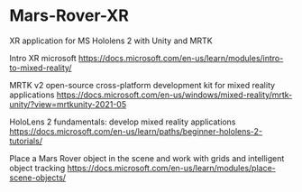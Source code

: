 # Mars-Rover-XR
XR application for MS Hololens 2 with Unity and MRTK

Intro XR microsoft
https://docs.microsoft.com/en-us/learn/modules/intro-to-mixed-reality/

MRTK v2 open-source cross-platform development kit for mixed reality applications
https://docs.microsoft.com/en-us/windows/mixed-reality/mrtk-unity/?view=mrtkunity-2021-05 

HoloLens 2 fundamentals: develop mixed reality applications
https://docs.microsoft.com/en-us/learn/paths/beginner-hololens-2-tutorials/ 

Place a Mars Rover object in the scene and work with grids and intelligent object tracking
https://docs.microsoft.com/en-us/learn/modules/place-scene-objects/ 

